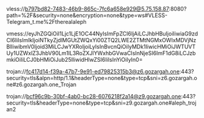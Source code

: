 vless://b797bd82-7483-46b9-865c-7fc6a658e929@5.75.158.87:8080?path=%2F&security=none&encryption=none&type=ws#VLESS-Telegram_t.me%2Ftherealaleph


vmess://eyJhZGQiOiI1Ljc1LjE1OC44NyIsImFpZCI6IjAiLCJhbHBuIjoiIiwiaG9zdCI6IiIsImlkIjoiNTkyZjdlMGUtZWQxYi00ZTQ2LWE2ZTMtNGMxOWIxMDVjNzBlIiwibmV0Ijoid3MiLCJwYXRoIjoiLyIsInBvcnQiOiIyMDk1IiwicHMiOiJWTUVTUy1UZWxlZ3JhbV90Lm1lL3RoZXJlYWxhbGVwaCIsInNjeSI6ImF1dG8iLCJzbmkiOiIiLCJ0bHMiOiJub25lIiwidHlwZSI6IiIsInYiOiIyIn0=


trojan://fc417d14-f39a-47b7-9e91-ed79825315b3@z6.gozargah.one:443?security=tls&alpn=http/1.1&headerType=none&type=tcp&sni=z6.gozargah.one#z6.gozargah.one_Trojan



trojan://bcf96c9b-30bf-4ab0-bc28-6076218f2a14@z9.gozargah.one:443?security=tls&headerType=none&type=tcp&sni=z9.gozargah.one#aleph_trojan2


